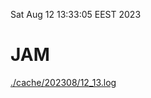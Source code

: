 Sat Aug 12 13:33:05 EEST 2023
# JAM
<a href='./cache/202308/12_13.log'>./cache/202308/12_13.log</a>
